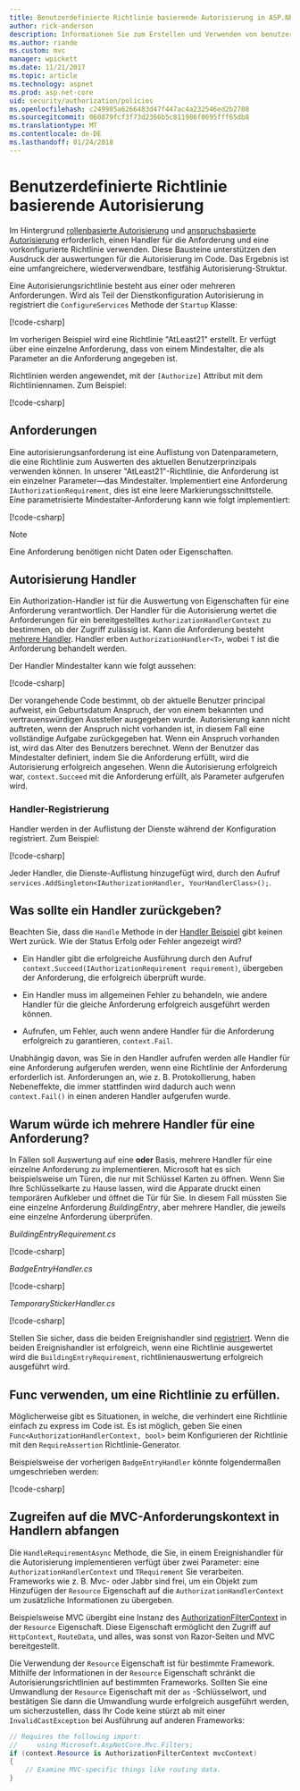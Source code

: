 ```yaml
---
title: Benutzerdefinierte Richtlinie basierende Autorisierung in ASP.NET Core
author: rick-anderson
description: Informationen Sie zum Erstellen und Verwenden von benutzerdefinierten Autorisierungs-Policy-Handler zum Erzwingen von autorisierungsanforderungen in einer ASP.NET Core-app.
ms.author: riande
ms.custom: mvc
manager: wpickett
ms.date: 11/21/2017
ms.topic: article
ms.technology: aspnet
ms.prod: asp.net-core
uid: security/authorization/policies
ms.openlocfilehash: c249985a6266483d47f447ac4a232546ed2b2708
ms.sourcegitcommit: 060879fcf3f73d2366b5c811986f8695fff65db8
ms.translationtype: MT
ms.contentlocale: de-DE
ms.lasthandoff: 01/24/2018
---
```

# <a name="custom-policy-based-authorization"></a>Benutzerdefinierte Richtlinie basierende Autorisierung

Im Hintergrund [rollenbasierte Autorisierung](xref:security/authorization/roles) und [anspruchsbasierte Autorisierung](xref:security/authorization/claims) erforderlich, einen Handler für die Anforderung und eine vorkonfigurierte Richtlinie verwenden. Diese Bausteine unterstützen den Ausdruck der auswertungen für die Autorisierung im Code. Das Ergebnis ist eine umfangreichere, wiederverwendbare, testfähig Autorisierung-Struktur.

Eine Autorisierungsrichtlinie besteht aus einer oder mehreren Anforderungen. Wird als Teil der Dienstkonfiguration Autorisierung in registriert die `ConfigureServices` Methode der `Startup` Klasse:

[!code-csharp[](policies/samples/PoliciesAuthApp1/Startup.cs?range=40-41,50-55,63,72)]

Im vorherigen Beispiel wird eine Richtlinie "AtLeast21" erstellt. Er verfügt über eine einzelne Anforderung, dass von einem Mindestalter, die als Parameter an die Anforderung angegeben ist.

Richtlinien werden angewendet, mit der `[Authorize]` Attribut mit dem Richtliniennamen. Zum Beispiel:

[!code-csharp[](policies/samples/PoliciesAuthApp1/Controllers/AlcoholPurchaseController.cs?name=snippet_AlcoholPurchaseControllerClass&highlight=4)]

## <a name="requirements"></a>Anforderungen

Eine autorisierungsanforderung ist eine Auflistung von Datenparametern, die eine Richtlinie zum Auswerten des aktuellen Benutzerprinzipals verwenden können. In unserer "AtLeast21"-Richtlinie, die Anforderung ist ein einzelner Parameter&mdash;das Mindestalter. Implementiert eine Anforderung `IAuthorizationRequirement`, dies ist eine leere Markierungsschnittstelle. Eine parametrisierte Mindestalter-Anforderung kann wie folgt implementiert:

[!code-csharp[](policies/samples/PoliciesAuthApp1/Services/Requirements/MinimumAgeRequirement.cs?name=snippet_MinimumAgeRequirementClass)]

> [!NOTE]
> Eine Anforderung benötigen nicht Daten oder Eigenschaften.

<a name="security-authorization-policies-based-authorization-handler"></a>

## <a name="authorization-handlers"></a>Autorisierung Handler

Ein Authorization-Handler ist für die Auswertung von Eigenschaften für eine Anforderung verantwortlich. Der Handler für die Autorisierung wertet die Anforderungen für ein bereitgestelltes `AuthorizationHandlerContext` zu bestimmen, ob der Zugriff zulässig ist. Kann die Anforderung besteht [mehrere Handler](#security-authorization-policies-based-multiple-handlers). Handler erben `AuthorizationHandler<T>`, wobei `T` ist die Anforderung behandelt werden.

<a name="security-authorization-handler-example"></a>

Der Handler Mindestalter kann wie folgt aussehen:

[!code-csharp[](policies/samples/PoliciesAuthApp1/Services/Handlers/MinimumAgeHandler.cs?name=snippet_MinimumAgeHandlerClass)]

Der vorangehende Code bestimmt, ob der aktuelle Benutzer principal aufweist, ein Geburtsdatum Anspruch, der von einem bekannten und vertrauenswürdigen Aussteller ausgegeben wurde. Autorisierung kann nicht auftreten, wenn der Anspruch nicht vorhanden ist, in diesem Fall eine vollständige Aufgabe zurückgegeben hat. Wenn ein Anspruch vorhanden ist, wird das Alter des Benutzers berechnet. Wenn der Benutzer das Mindestalter definiert, indem Sie die Anforderung erfüllt, wird die Autorisierung erfolgreich angesehen. Wenn die Autorisierung erfolgreich war, `context.Succeed` mit die Anforderung erfüllt, als Parameter aufgerufen wird.

<a name="security-authorization-policies-based-handler-registration"></a>

### <a name="handler-registration"></a>Handler-Registrierung

Handler werden in der Auflistung der Dienste während der Konfiguration registriert. Zum Beispiel:

[!code-csharp[](policies/samples/PoliciesAuthApp1/Startup.cs?range=40-41,50-55,63-65,72)]

Jeder Handler, die Dienste-Auflistung hinzugefügt wird, durch den Aufruf `services.AddSingleton<IAuthorizationHandler, YourHandlerClass>();`.

## <a name="what-should-a-handler-return"></a>Was sollte ein Handler zurückgeben?

Beachten Sie, dass die `Handle` Methode in der [Handler Beispiel](#security-authorization-handler-example) gibt keinen Wert zurück. Wie der Status Erfolg oder Fehler angezeigt wird?

* Ein Handler gibt die erfolgreiche Ausführung durch den Aufruf `context.Succeed(IAuthorizationRequirement requirement)`, übergeben der Anforderung, die erfolgreich überprüft wurde.

* Ein Handler muss im allgemeinen Fehler zu behandeln, wie andere Handler für die gleiche Anforderung erfolgreich ausgeführt werden können.

* Aufrufen, um Fehler, auch wenn andere Handler für die Anforderung erfolgreich zu garantieren, `context.Fail`.

Unabhängig davon, was Sie in den Handler aufrufen werden alle Handler für eine Anforderung aufgerufen werden, wenn eine Richtlinie der Anforderung erforderlich ist. Anforderungen an, wie z. B. Protokollierung, haben Nebeneffekte, die immer stattfinden wird dadurch auch wenn `context.Fail()` in einen anderen Handler aufgerufen wurde.

<a name="security-authorization-policies-based-multiple-handlers"></a>

## <a name="why-would-i-want-multiple-handlers-for-a-requirement"></a>Warum würde ich mehrere Handler für eine Anforderung?

In Fällen soll Auswertung auf eine **oder** Basis, mehrere Handler für eine einzelne Anforderung zu implementieren. Microsoft hat es sich beispielsweise um Türen, die nur mit Schlüssel Karten zu öffnen. Wenn Sie Ihre Schlüsselkarte zu Hause lassen, wird die Apparate druckt einen temporären Aufkleber und öffnet die Tür für Sie. In diesem Fall müssten Sie eine einzelne Anforderung *BuildingEntry*, aber mehrere Handler, die jeweils eine einzelne Anforderung überprüfen.

*BuildingEntryRequirement.cs*

[!code-csharp[](policies/samples/PoliciesAuthApp1/Services/Requirements/BuildingEntryRequirement.cs?name=snippet_BuildingEntryRequirementClass)]

*BadgeEntryHandler.cs*

[!code-csharp[](policies/samples/PoliciesAuthApp1/Services/Handlers/BadgeEntryHandler.cs?name=snippet_BadgeEntryHandlerClass)]

*TemporaryStickerHandler.cs*

[!code-csharp[](policies/samples/PoliciesAuthApp1/Services/Handlers/TemporaryStickerHandler.cs?name=snippet_TemporaryStickerHandlerClass)]

Stellen Sie sicher, dass die beiden Ereignishandler sind [registriert](xref:security/authorization/policies#security-authorization-policies-based-handler-registration). Wenn die beiden Ereignishandler ist erfolgreich, wenn eine Richtlinie ausgewertet wird die `BuildingEntryRequirement`, richtlinienauswertung erfolgreich ausgeführt wird.

## <a name="using-a-func-to-fulfill-a-policy"></a>Func verwenden, um eine Richtlinie zu erfüllen.

Möglicherweise gibt es Situationen, in welche, die verhindert eine Richtlinie einfach zu express im Code ist. Es ist möglich, geben Sie einen `Func<AuthorizationHandlerContext, bool>` beim Konfigurieren der Richtlinie mit den `RequireAssertion` Richtlinie-Generator.

Beispielsweise der vorherigen `BadgeEntryHandler` könnte folgendermaßen umgeschrieben werden:

[!code-csharp[](policies/samples/PoliciesAuthApp1/Startup.cs?range=52-53,57-63)]

## <a name="accessing-mvc-request-context-in-handlers"></a>Zugreifen auf die MVC-Anforderungskontext in Handlern abfangen

Die `HandleRequirementAsync` Methode, die Sie, in einem Ereignishandler für die Autorisierung implementieren verfügt über zwei Parameter: eine `AuthorizationHandlerContext` und `TRequirement` Sie verarbeiten. Frameworks wie z. B. Mvc- oder Jabbr sind frei, um ein Objekt zum Hinzufügen der `Resource` Eigenschaft auf die `AuthorizationHandlerContext` um zusätzliche Informationen zu übergeben.

Beispielsweise MVC übergibt eine Instanz des [AuthorizationFilterContext](/dotnet/api/?term=AuthorizationFilterContext) in der `Resource` Eigenschaft. Diese Eigenschaft ermöglicht den Zugriff auf `HttpContext`, `RouteData`, und alles, was sonst von Razor-Seiten und MVC bereitgestellt.

Die Verwendung der `Resource` Eigenschaft ist für bestimmte Framework. Mithilfe der Informationen in der `Resource` Eigenschaft schränkt die Autorisierungsrichtlinien auf bestimmten Frameworks. Sollten Sie eine Umwandlung der `Resource` Eigenschaft mit der `as` -Schlüsselwort, und bestätigen Sie dann die Umwandlung wurde erfolgreich ausgeführt werden, um sicherzustellen, dass Ihr Code keine stürzt ab mit einer `InvalidCastException` bei Ausführung auf anderen Frameworks:

```csharp
// Requires the following import:
//     using Microsoft.AspNetCore.Mvc.Filters;
if (context.Resource is AuthorizationFilterContext mvcContext)
{
    // Examine MVC-specific things like routing data.
}
```
